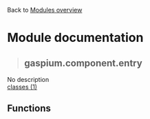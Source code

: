 Back to [Modules overview](https://github.com/pyrustic/gaspium/blob/master/docs/modules/README.md)
  
# Module documentation
>## gaspium.component.entry
No description
<br>
[classes (1)](https://github.com/pyrustic/gaspium/blob/master/docs/modules/content/gaspium.component.entry/classes.md)


## Functions

